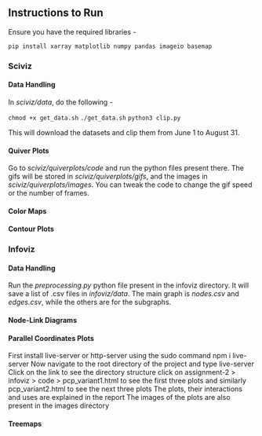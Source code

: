 ## Instructions to Run

Ensure you have the required libraries -

`pip install xarray matplotlib numpy pandas imageio basemap`

### Sciviz

#### Data Handling

In _sciviz/data_, do the following -

`chmod +x get_data.sh`
`./get_data.sh`
`python3 clip.py`

This will download the datasets and clip them from June 1 to August 31.

#### Quiver Plots

Go to _sciviz/quiverplots/code_ and run the python files present there. The gifs will be stored in _sciviz/quiverplots/gifs_, and the images in _sciviz/quiverplots/images_. You can tweak the code to change the gif speed or the number of frames.

#### Color Maps

#### Contour Plots

### Infoviz

#### Data Handling

Run the _preprocessing.py_ python file present in the infoviz directory. It will save a list of .csv files in _infoviz/data_. The main graph is _nodes.csv_ and _edges.csv_, while the others are for the subgraphs.

#### Node-Link Diagrams

#### Parallel Coordinates Plots

First install live-server or http-server using the sudo command
npm i live-server
Now navigate to the root directory of the project and type live-server
Click on the link to see the directory structure
click on assignment-2 > infoviz > code > pcp_variant1.html to see the first three plots and similarly pcp_variant2.html to see the next three plots
The plots, their interactions and uses are explained in the report
The images of the plots are also present in the images directory

#### Treemaps
